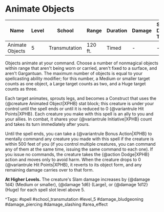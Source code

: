 # Animate Objects

| Name | Level | School | Range | Duration | Damage | Save DC & Type |
|------|-------|--------|-------|----------|--------|----------------|
| Animate Objects | 5 | Transmutation | 120 ft. | Timed | - | - |

Objects animate at your command. Choose a number of nonmagical objects within range that aren't being worn or carried, aren't fixed to a surface, and aren't Gargantuan. The maximum number of objects is equal to your spellcasting ability modifier; for this number, a Medium or smaller target counts as one object, a Large target counts as two, and a Huge target counts as three.

Each target animates, sprouts legs, and becomes a Construct that uses the {@creature Animated Object|XPHB} stat block; this creature is under your control until the spell ends or until it is reduced to 0 {@variantrule Hit Points|XPHB}. Each creature you make with this spell is an ally to you and your allies. In combat, it shares your {@variantrule Initiative|XPHB} count and takes its turn immediately after yours.

Until the spell ends, you can take a {@variantrule Bonus Action|XPHB} to mentally command any creature you made with this spell if the creature is within 500 feet of you (if you control multiple creatures, you can command any of them at the same time, issuing the same command to each one). If you issue no commands, the creature takes the {@action Dodge|XPHB} action and moves only to avoid harm. When the creature drops to 0 {@variantrule Hit Points|XPHB}, it reverts to its object form, and any remaining damage carries over to that form.

**At Higher Levels.** The creature's Slam damage increases by {@damage 1d4} (Medium or smaller), {@damage 1d6} (Large), or {@damage 1d12} (Huge) for each spell slot level above 5.

^Tags: #spell #school_transmutation #level_5 #damage_bludgeoning #damage_piercing #damage_slashing #area_effect